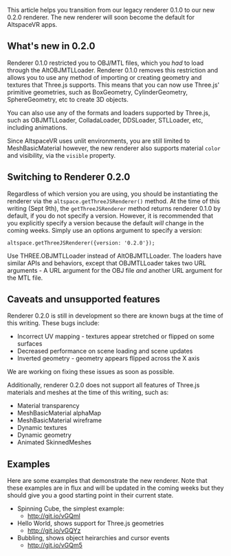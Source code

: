 This article helps you transition from our legacy renderer 0.1.0 to our new 
0.2.0 renderer. The new renderer will soon become the default for AltspaceVR 
apps.

## What's new in 0.2.0

Renderer 0.1.0 restricted you to OBJ/MTL files, which you _had_ to load through
the AltOBJMTLLoader. Renderer 0.1.0 removes this restriction and allows you to
use any method of importing or creating geometry and textures that Three.js
supports. This means that you can now use Three.js' primitive geometries,
such as BoxGeometry, CylinderGeometry, SphereGeometry, etc to create 3D objects.

You can also use any of the formats and loaders supported by Three.js, such as
OBJMTLLoader, ColladaLoader, DDSLoader, STLLoader, etc, including animations.

Since AltspaceVR uses unlit environments, you are still limited to 
MeshBasicMaterial however, the new renderer also supports material `color` and 
visibility, via the `visible` property. 

## Switching to Renderer 0.2.0

Regardless of which version you are using, you should be instantiating the
renderer via the `altspace.getThreeJSRenderer()` method. At the time of this
writing (Sept 9th), the `getThreeJSRenderer` method returns renderer 
0.1.0 by default, if you do not specify a version. However, it is recommended
that you explicitly specify a version because the default _will_ change in 
the coming weeks. Simply use an options argument to specify a version:

    altspace.getThreeJSRenderer({version: '0.2.0'});

Use THREE.OBJMTLLoader instead of AltOBJMTLLoader. The loaders have similar
APIs and behaviors, except that OBJMTLLoader takes two URL arguments - 
A URL argument for the OBJ file _and_ another URL argument for the MTL file.

## Caveats and unsupported features

Renderer 0.2.0 is still in development so there are known bugs at the time of
this writing. These bugs include:

- Incorrect UV mapping - textures appear stretched or flipped on some surfaces
- Decreased performance on scene loading and scene updates
- Inverted geometry - geometry appears flipped across the X axis

We are working on fixing these issues as soon as possible.

Additionally, renderer 0.2.0 does not support all features of Three.js materials
and meshes at the time of this writing, such as:

- Material transparency
- MeshBasicMaterial alphaMap
- MeshBasicMaterial wireframe
- Dynamic textures
- Dynamic geometry
- Animated SkinnedMeshes

## Examples

Here are some examples that demonstrate the new renderer. Note that these 
examples are in flux and will be updated in the coming weeks but they should
give you a good starting point in their current state.

- Spinning Cube, the simplest example:
  - http://git.io/vGQml
- Hello World, shows support for Three.js geometries
  - http://git.io/vGQYz
- Bubbling, shows object heirarchies and cursor events
  - http://git.io/vGQm5
